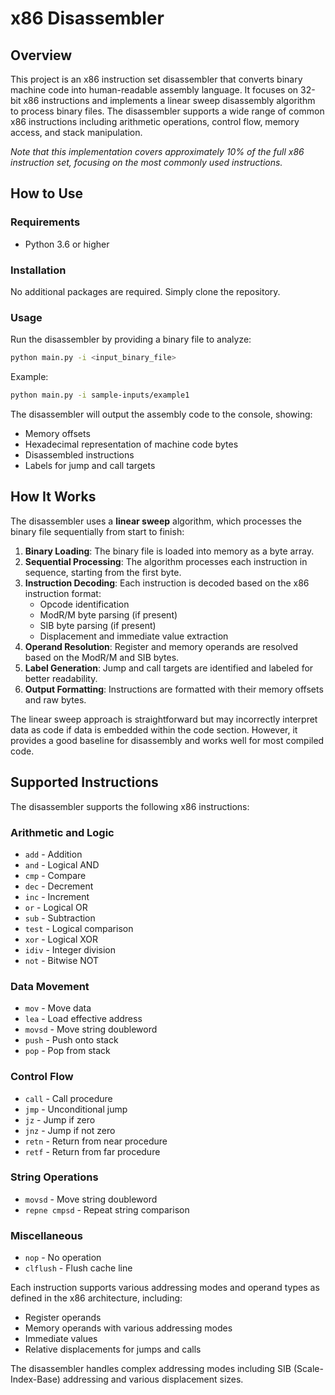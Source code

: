 # x86 Disassembler

## Overview

This project is an x86 instruction set disassembler that converts binary machine code into human-readable assembly language. It focuses on 32-bit x86 instructions and implements a linear sweep disassembly algorithm to process binary files. The disassembler supports a wide range of common x86 instructions including arithmetic operations, control flow, memory access, and stack manipulation. 

*Note that this implementation covers approximately 10% of the full x86 instruction set, focusing on the most commonly used instructions.*

## How to Use

### Requirements
- Python 3.6 or higher

### Installation
No additional packages are required. Simply clone the repository.

### Usage
Run the disassembler by providing a binary file to analyze:

```bash
python main.py -i <input_binary_file>
```

Example:
```bash
python main.py -i sample-inputs/example1
```

The disassembler will output the assembly code to the console, showing:
- Memory offsets
- Hexadecimal representation of machine code bytes
- Disassembled instructions
- Labels for jump and call targets

## How It Works

The disassembler uses a **linear sweep** algorithm, which processes the binary file sequentially from start to finish:

1. **Binary Loading**: The binary file is loaded into memory as a byte array.
2. **Sequential Processing**: The algorithm processes each instruction in sequence, starting from the first byte.
3. **Instruction Decoding**: Each instruction is decoded based on the x86 instruction format:
   - Opcode identification
   - ModR/M byte parsing (if present)
   - SIB byte parsing (if present)
   - Displacement and immediate value extraction
4. **Operand Resolution**: Register and memory operands are resolved based on the ModR/M and SIB bytes.
5. **Label Generation**: Jump and call targets are identified and labeled for better readability.
6. **Output Formatting**: Instructions are formatted with their memory offsets and raw bytes.

The linear sweep approach is straightforward but may incorrectly interpret data as code if data is embedded within the code section. However, it provides a good baseline for disassembly and works well for most compiled code.

## Supported Instructions

The disassembler supports the following x86 instructions:

### Arithmetic and Logic
- `add` - Addition
- `and` - Logical AND
- `cmp` - Compare
- `dec` - Decrement
- `inc` - Increment
- `or` - Logical OR
- `sub` - Subtraction
- `test` - Logical comparison
- `xor` - Logical XOR
- `idiv` - Integer division
- `not` - Bitwise NOT

### Data Movement
- `mov` - Move data
- `lea` - Load effective address
- `movsd` - Move string doubleword
- `push` - Push onto stack
- `pop` - Pop from stack

### Control Flow
- `call` - Call procedure
- `jmp` - Unconditional jump
- `jz` - Jump if zero
- `jnz` - Jump if not zero
- `retn` - Return from near procedure
- `retf` - Return from far procedure

### String Operations
- `movsd` - Move string doubleword
- `repne cmpsd` - Repeat string comparison

### Miscellaneous
- `nop` - No operation
- `clflush` - Flush cache line

Each instruction supports various addressing modes and operand types as defined in the x86 architecture, including:
- Register operands
- Memory operands with various addressing modes
- Immediate values
- Relative displacements for jumps and calls

The disassembler handles complex addressing modes including SIB (Scale-Index-Base) addressing and various displacement sizes.

